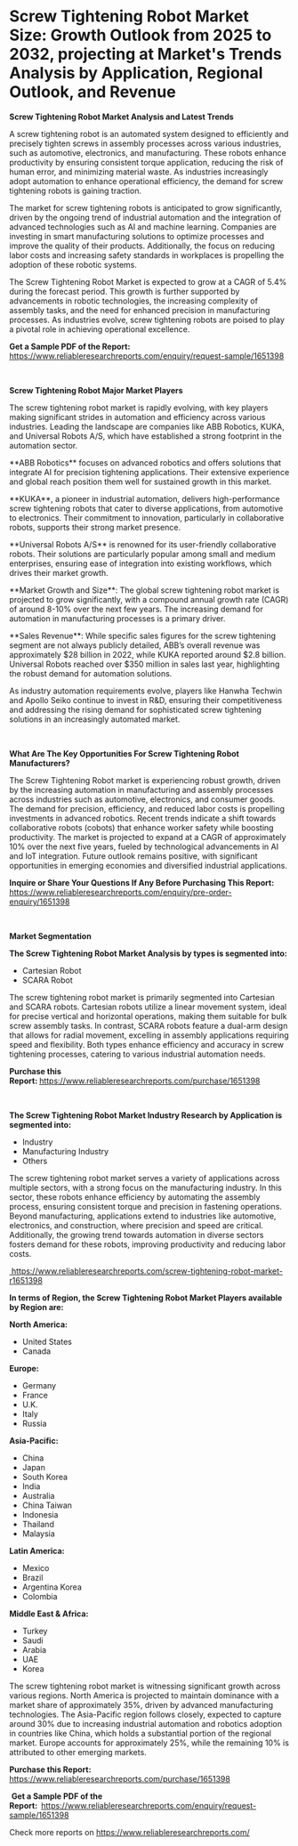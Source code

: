 <p><h1>Screw Tightening Robot Market Size: Growth Outlook from 2025 to 2032, projecting at Market's Trends Analysis by Application, Regional Outlook, and Revenue</h1></p><p><strong>Screw Tightening Robot Market Analysis and Latest Trends</strong></p>
<p><p>A screw tightening robot is an automated system designed to efficiently and precisely tighten screws in assembly processes across various industries, such as automotive, electronics, and manufacturing. These robots enhance productivity by ensuring consistent torque application, reducing the risk of human error, and minimizing material waste. As industries increasingly adopt automation to enhance operational efficiency, the demand for screw tightening robots is gaining traction.</p><p>The market for screw tightening robots is anticipated to grow significantly, driven by the ongoing trend of industrial automation and the integration of advanced technologies such as AI and machine learning. Companies are investing in smart manufacturing solutions to optimize processes and improve the quality of their products. Additionally, the focus on reducing labor costs and increasing safety standards in workplaces is propelling the adoption of these robotic systems.</p><p>The Screw Tightening Robot Market is expected to grow at a CAGR of 5.4% during the forecast period. This growth is further supported by advancements in robotic technologies, the increasing complexity of assembly tasks, and the need for enhanced precision in manufacturing processes. As industries evolve, screw tightening robots are poised to play a pivotal role in achieving operational excellence.</p></p>
<p><strong>Get a Sample PDF of the Report:&nbsp;</strong> <a href="https://www.reliableresearchreports.com/enquiry/request-sample/1651398?utm_campaign=2463&utm_medium=2&utm_source=Github&utm_content=ia&utm_term=17022025&utm_id=screw-tightening-robot">https://www.reliableresearchreports.com/enquiry/request-sample/1651398</a></p>
<p>&nbsp;</p>
<p><strong>Screw Tightening Robot Major Market Players</strong></p>
<p><p>The screw tightening robot market is rapidly evolving, with key players making significant strides in automation and efficiency across various industries. Leading the landscape are companies like ABB Robotics, KUKA, and Universal Robots A/S, which have established a strong footprint in the automation sector.</p><p>**ABB Robotics** focuses on advanced robotics and offers solutions that integrate AI for precision tightening applications. Their extensive experience and global reach position them well for sustained growth in this market.</p><p>**KUKA**, a pioneer in industrial automation, delivers high-performance screw tightening robots that cater to diverse applications, from automotive to electronics. Their commitment to innovation, particularly in collaborative robots, supports their strong market presence.</p><p>**Universal Robots A/S** is renowned for its user-friendly collaborative robots. Their solutions are particularly popular among small and medium enterprises, ensuring ease of integration into existing workflows, which drives their market growth.</p><p>**Market Growth and Size**: The global screw tightening robot market is projected to grow significantly, with a compound annual growth rate (CAGR) of around 8-10% over the next few years. The increasing demand for automation in manufacturing processes is a primary driver.</p><p>**Sales Revenue**: While specific sales figures for the screw tightening segment are not always publicly detailed, ABB’s overall revenue was approximately $28 billion in 2022, while KUKA reported around $2.8 billion. Universal Robots reached over $350 million in sales last year, highlighting the robust demand for automation solutions.</p><p>As industry automation requirements evolve, players like Hanwha Techwin and Apollo Seiko continue to invest in R&D, ensuring their competitiveness and addressing the rising demand for sophisticated screw tightening solutions in an increasingly automated market.</p></p>
<p>&nbsp;</p>
<p><strong>What Are The Key Opportunities For Screw Tightening Robot Manufacturers?</strong></p>
<p><p>The Screw Tightening Robot market is experiencing robust growth, driven by the increasing automation in manufacturing and assembly processes across industries such as automotive, electronics, and consumer goods. The demand for precision, efficiency, and reduced labor costs is propelling investments in advanced robotics. Recent trends indicate a shift towards collaborative robots (cobots) that enhance worker safety while boosting productivity. The market is projected to expand at a CAGR of approximately 10% over the next five years, fueled by technological advancements in AI and IoT integration. Future outlook remains positive, with significant opportunities in emerging economies and diversified industrial applications.</p></p>
<p><strong>Inquire or Share Your Questions If Any Before Purchasing This Report:</strong> <a href="https://www.reliableresearchreports.com/enquiry/pre-order-enquiry/1651398?utm_campaign=2463&utm_medium=2&utm_source=Github&utm_content=ia&utm_term=17022025&utm_id=screw-tightening-robot">https://www.reliableresearchreports.com/enquiry/pre-order-enquiry/1651398</a></p>
<p>&nbsp;</p>
<p><strong>Market Segmentation</strong></p>
<p><strong>The Screw Tightening Robot Market Analysis by types is segmented into:</strong></p>
<p><ul><li>Cartesian Robot</li><li>SCARA Robot</li></ul></p>
<p><p>The screw tightening robot market is primarily segmented into Cartesian and SCARA robots. Cartesian robots utilize a linear movement system, ideal for precise vertical and horizontal operations, making them suitable for bulk screw assembly tasks. In contrast, SCARA robots feature a dual-arm design that allows for radial movement, excelling in assembly applications requiring speed and flexibility. Both types enhance efficiency and accuracy in screw tightening processes, catering to various industrial automation needs.</p></p>
<p><strong>Purchase this Report:&nbsp;</strong><a href="https://www.reliableresearchreports.com/purchase/1651398?utm_campaign=2463&utm_medium=2&utm_source=Github&utm_content=ia&utm_term=17022025&utm_id=screw-tightening-robot">https://www.reliableresearchreports.com/purchase/1651398</a></p>
<p>&nbsp;</p>
<p><strong>The Screw Tightening Robot Market Industry Research by Application is segmented into:</strong></p>
<p><ul><li>Industry</li><li>Manufacturing Industry</li><li>Others</li></ul></p>
<p><p>The screw tightening robot market serves a variety of applications across multiple sectors, with a strong focus on the manufacturing industry. In this sector, these robots enhance efficiency by automating the assembly process, ensuring consistent torque and precision in fastening operations. Beyond manufacturing, applications extend to industries like automotive, electronics, and construction, where precision and speed are critical. Additionally, the growing trend towards automation in diverse sectors fosters demand for these robots, improving productivity and reducing labor costs.</p></p>
<p><a href="https://www.reliableresearchreports.com/screw-tightening-robot-market-r1651398?utm_campaign=2463&utm_medium=2&utm_source=Github&utm_content=ia&utm_term=17022025&utm_id=screw-tightening-robot">&nbsp;https://www.reliableresearchreports.com/screw-tightening-robot-market-r1651398</a></p>
<p><strong>In terms of Region, the Screw Tightening Robot Market Players available by Region are:</strong></p>
<p>
    <p> <strong> North America: </strong>
        <ul>
            <li>United States</li>
            <li>Canada</li>
        </ul>
        </p> 
    <p> <strong> Europe: </strong>
        <ul>
            <li>Germany</li>
            <li>France</li>
            <li>U.K.</li>
            <li>Italy</li>
            <li>Russia</li>
        </ul>
        </p> 
    <p> <strong> Asia-Pacific: </strong>
        <ul>
            <li>China</li>
            <li>Japan</li>
            <li>South Korea</li>
            <li>India</li>
            <li>Australia</li>
            <li>China Taiwan</li>
            <li>Indonesia</li>
            <li>Thailand</li>
            <li>Malaysia</li>
        </ul>
        </p> 
    <p> <strong> Latin America: </strong>
        <ul>
            <li>Mexico</li>
            <li>Brazil</li>
            <li>Argentina Korea</li>
            <li>Colombia</li>
        </ul>
        </p> 
    <p> <strong> Middle East & Africa: </strong>
        <ul>
            <li>Turkey</li>
            <li>Saudi</li>
            <li>Arabia</li>
            <li>UAE</li>
            <li>Korea</li>
        </ul>
    </p>
    </p>
<p><p>The screw tightening robot market is witnessing significant growth across various regions. North America is projected to maintain dominance with a market share of approximately 35%, driven by advanced manufacturing technologies. The Asia-Pacific region follows closely, expected to capture around 30% due to increasing industrial automation and robotics adoption in countries like China, which holds a substantial portion of the regional market. Europe accounts for approximately 25%, while the remaining 10% is attributed to other emerging markets.</p></p>
<p><strong>Purchase this Report: </strong><a href="https://www.reliableresearchreports.com/purchase/1651398?utm_campaign=2463&utm_medium=2&utm_source=Github&utm_content=ia&utm_term=17022025&utm_id=screw-tightening-robot">https://www.reliableresearchreports.com/purchase/1651398</a></p>
<p>&nbsp;<strong>Get a Sample PDF of the Report:&nbsp;&nbsp;</strong><a href="https://www.reliableresearchreports.com/enquiry/request-sample/1651398?utm_campaign=2463&utm_medium=2&utm_source=Github&utm_content=ia&utm_term=17022025&utm_id=screw-tightening-robot">https://www.reliableresearchreports.com/enquiry/request-sample/1651398</a></p>
<p><strong></strong></p>
<p>Check more reports on <a href="https://www.reliableresearchreports.com/?utm_campaign=2463&utm_medium=2&utm_source=Github&utm_content=ia&utm_term=17022025&utm_id=screw-tightening-robot">https://www.reliableresearchreports.com/</a></p>